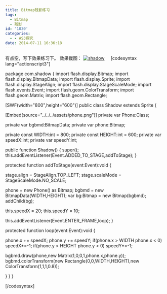 ```yaml
---
title: Bitmap残影练习
tags:
  - Bitmap
  - 残影
id: '1030'
categories:
  - - AS3探究
date: 2014-07-11 16:36:18
---
```


有点空，写下效果练习下。 效果截图： [![shadow](http://qxu2059920095.my3w.com/blog/wp-content/uploads/2014/07/shadow.png)](http://qxu2059920095.my3w.com/blog/wp-content/uploads/2014/07/shadow.png)     \[codesyntax lang="actionscript3"\]

package com.shadow
{
import flash.display.Bitmap;
import flash.display.BitmapData;
import flash.display.Sprite;
import flash.display.StageAlign;
import flash.display.StageScaleMode;
import flash.events.Event;
import flash.geom.ColorTransform;
import flash.geom.Matrix;
import flash.geom.Rectangle;

\[SWF(width="800",height="600")\]
public class Shadow extends Sprite
{

\[Embed(source="../../../assets/phone.png")\]
private var Phone:Class;

private var bgbmd:BitmapData;
private var phone:Bitmap;

private const WIDTH:int = 800;
private const HEIGHT:int = 600;
private var speedX:int;
private var speedY:int;

public function Shadow()
{
super();
this.addEventListener(Event.ADDED\_TO\_STAGE,addToStage);
}

protected function addToStage(event:Event):void
{

stage.align = StageAlign.TOP\_LEFT;
stage.scaleMode = StageScaleMode.NO\_SCALE;

phone = new Phone() as Bitmap;
bgbmd = new BitmapData(WIDTH,HEIGHT);
var bg:Bitmap = new Bitmap(bgbmd);
addChild(bg);

this.speedX = 20;
this.speedY = 10;

this.addEventListener(Event.ENTER\_FRAME,loop);
}

protected function loop(event:Event):void
{

phone.x += speedX;
phone.y += speedY;
if(phone.x > WIDTH  phone.x < 0) speedX\*=-1;
if(phone.y > HEIGHT  phone.y < 0) speedY\*=-1;

bgbmd.draw(phone,new Matrix(1,0,0,1,phone.x,phone.y));
bgbmd.colorTransform(new Rectangle(0,0,WIDTH,HEIGHT),new ColorTransform(1,1,1,0.8));

}
}
}

\[/codesyntax\]